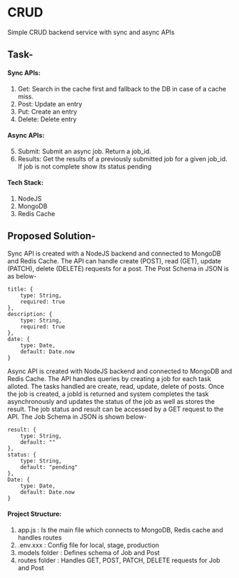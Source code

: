 # CRUD
Simple CRUD backend service with sync and async APIs
## Task-
#### Sync APIs: ####
1. Get: Search in the cache first and fallback to the DB in case of a cache miss.
2. Post: Update an entry
3. Put: Create an entry
4. Delete: Delete entry
#### Async APIs: ####
5. Submit: Submit an async job. Return a job_id.
6. Results: Get the results of a previously submitted job for a given job_id. If job is not complete
show its status pending

#### Tech Stack: ####
1. NodeJS
2. MongoDB
3. Redis Cache

## Proposed Solution-
Sync API is created with a NodeJS backend and connected to MongoDB and Redis Cache. The API can handle create (POST), read (GET), update (PATCH), delete (DELETE) requests for a post. The Post Schema in JSON is as below-
```
title: {
	type: String,
	required: true
},
description: {
	type: String,
	required: true
},
date: {
	type: Date,
	default: Date.now
}
```
Async API is created with NodeJS backend and connected to MongoDB and Redis Cache. 
The API handles queries by creating a job for each task alloted. The tasks handled are create, read, update, delete of posts. 
Once the job is created, a jobId is returned and system completes the task asynchronously and updates the status of the job as well as stores the result. The job status and result can be accessed by a GET request to the API. The Job Schema in JSON is shown below-
```
result: {
	type: String,
	default: ""
},
status: {
	type: String,
	default: "pending"
},
Date: {
	type: Date,
	default: Date.now
}
```
#### Project Structure:
1. app.js : Is the main file which connects to MongoDB, Redis cache and handles routes
2. .env.xxx : Config file for local, stage, production
3. models folder : Defines schema of Job and Post
4. routes folder : Handles GET, POST, PATCH, DELETE requests for Job and Post
